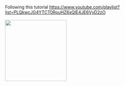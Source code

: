 Following this tutorial https://www.youtube.com/playlist?list=PLQkwcJG4YTCT0RouHZ6sQlE4JE6VyD2zO
&nbsp;\
&nbsp;\
<img src="demo.gif?raw=true" width="200">
